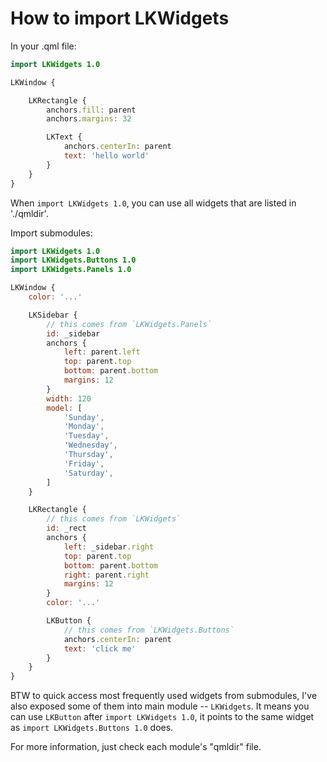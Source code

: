 # How to import LKWidgets

In your .qml file:

```qml
import LKWidgets 1.0

LKWindow {

    LKRectangle {
        anchors.fill: parent
        anchors.margins: 32

        LKText {
            anchors.centerIn: parent
            text: 'hello world'
        }
    }
}
```

When `import LKWidgets 1.0`, you can use all widgets that are listed in './qmldir'.

Import submodules:

```qml
import LKWidgets 1.0
import LKWidgets.Buttons 1.0
import LKWidgets.Panels 1.0

LKWindow {
    color: '...'

    LKSidebar {
        // this comes from `LKWidgets.Panels`
        id: _sidebar
        anchors {
            left: parent.left
            top: parent.top
            bottom: parent.bottom
            margins: 12
        }
        width: 120
        model: [
            'Sunday',
            'Monday',
            'Tuesday',
            'Wednesday',
            'Thursday',
            'Friday',
            'Saturday',
        ]
    }

    LKRectangle {
        // this comes from `LKWidgets`
        id: _rect
        anchors {
            left: _sidebar.right
            top: parent.top
            bottom: parent.bottom
            right: parent.right
            margins: 12
        }
        color: '...'

        LKButton {
            // this comes from `LKWidgets.Buttons`
            anchors.centerIn: parent
            text: 'click me'
        }
    }
}
```

BTW to quick access most frequently used widgets from submodules, I've also exposed some of them into main module -- `LKWidgets`. It means you can use `LKButton` after `import LKWidgets 1.0`, it points to the same widget as `import LKWidgets.Buttons 1.0` does.

For more information, just check each module's "qmldir" file.
